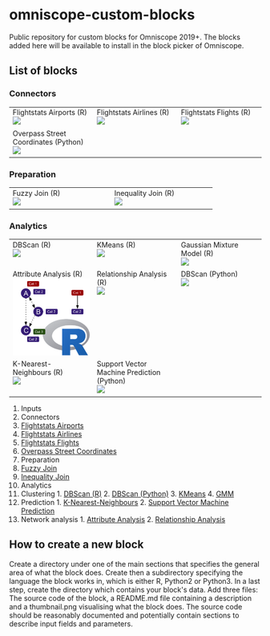 # omniscope-custom-blocks
Public repository for custom blocks for Omniscope 2019+.
The blocks added here will be available to install in the block picker of Omniscope.

## List of blocks

### Connectors
<table>
    <tr valign="top">
        <td width="33%">Flightstats Airports (R)<br><a href="Connectors/Flightstats/Airports/R/README.md" title="Flightstats Airports (R)"><img width="290" src="https://github.com/visokio/omniscope-custom-blocks/blob/master/Connectors/Flightstats/Airports/R/thumbnail.png"></a></td>
        <td width="33%">Flightstats Airlines (R)<br><a href="Connectors/Flightstats/Airlines/R/README.md" title="Flightstats Airlines (R)"><img width="290" src="https://github.com/visokio/omniscope-custom-blocks/blob/master/Connectors/Flightstats/Airlines/R/thumbnail.png"></a></td>
        <td width="33%">Flightstats Flights (R)<br><a href="Connectors/Flightstats/Flights/R/README.md" title="Flightstats Flights (R)"><img width="290" src="https://github.com/visokio/omniscope-custom-blocks/blob/master/Connectors/Flightstats/Flights/R/thumbnail.png"></a></td>
    </tr>
    <tr valign="top">
        <td width="33%">Overpass Street Coordinates (Python)<br><a href="Connectors/Overpass/StreetCoordinates/Python/README.md" title="Overpass Street Coordinates (Python)"><img width="290" src="https://github.com/visokio/omniscope-custom-blocks/blob/master/Connectors/Overpass/StreetCoordinates/Python/thumbnail.png"></a></td>
    </tr>
</table>

### Preparation
<table>
    <tr valign="top">
        <td width="33%">Fuzzy Join (R)<br><a href="Preparation/Fuzzy%20Join/R/README.md" title="Fuzzy Join (R)"><img width="290" src="https://github.com/visokio/omniscope-custom-blocks/blob/master/Preparation/Fuzzy%20Join/R/thumbnail.png"></a></td>
        <td width="33%">Inequality Join (R)<br><a href="Preparation/Inequality%20Join/R/README.md" title="Inequality Join (R)"><img width="290" src="https://github.com/visokio/omniscope-custom-blocks/blob/master/Preparation/Inequality%20Join/R/thumbnail.png"></a></td>
    </tr>
</table>

### Analytics
<table>
    <tr valign="top">
        <td width="33%">DBScan (R)<br><a href="Analytics/Clustering/DBScan/R/README.md" title="DBScan (R)"><img width="290" src="https://github.com/visokio/omniscope-custom-blocks/blob/master/Analytics/Clustering/DBScan/R/thumbnail.png"></a></td>
        <td width="33%">KMeans (R)<br><a href="Analytics/Clustering/KMeans/R/README.md" title="KMeans (R)"><img width="290" src="https://github.com/visokio/omniscope-custom-blocks/blob/master/Analytics/Clustering/KMeans/R/thumbnail.png"></a></td>    
        <td width="33%">Gaussian Mixture Model (R)<br><a href="Analytics/Clustering/GMM/R/README.md" title="GMM (R)"><img width="290" src="https://github.com/visokio/omniscope-custom-blocks/blob/master/Analytics/Clustering/GMM/R/thumbnail.png"></a></td>      
    </tr>
    <tr valign="top">
        <td width="33%">Attribute Analysis (R)<br><a href="Analytics/Network%20Analysis/Attribute%20Analysis/R/README.md" title="Attribute Analysis (R)"><img width="290" src="https://github.com/visokio/omniscope-custom-blocks/blob/master/Analytics/Network%20Analysis/Attribute%20Analysis/R/thumbnail.png"></a></td>
        <td width="33%">Relationship Analysis (R)<br><a href="Analytics/Network%20Analysis/Relationship%20Analysis/R/README.md" title="Attribute Analysis (R)"><img width="290" src="https://github.com/visokio/omniscope-custom-blocks/blob/master/Analytics/Network%20Analysis/Relationship%20Analysis/R/thumbnail.png"></a></td>
        <td width="33%">DBScan (Python)<br><a href="Analytics/Clustering/DBScan/Python/README.md" title="DBScan (Python)"><img width="290" src="https://github.com/visokio/omniscope-custom-blocks/blob/master/Analytics/Clustering/DBScan/Python/thumbnail.png"></a></td>
    </tr>
    <tr valign="top">
        <td width="33%">K-Nearest-Neighbours (R)<br><a href="Analytics/Prediction/KNN/R/README.md" title="K-Nearest-Neighbours (R)"><img width="290" src="https://github.com/visokio/omniscope-custom-blocks/blob/master/Analytics/Prediction/KNN/R/thumbnail.png"></a></td>
        <td width="33%">Support Vector Machine Prediction (Python)<br><a href="Analytics/Prediction/SVM/Python/README.md" title="Support Vector Machine Prediction (Python)"><img width="290" src="https://github.com/visokio/omniscope-custom-blocks/blob/master/Analytics/Prediction/SVM/Python/thumbnail.png"></a></td>
        <td width="33%"></td>     
    </tr>

</table>


1. Inputs
2. Connectors
  1. [Flightstats Airports](Connectors/Flightstats/Airports/R/README.md)
  2. [Flightstats Airlines](Connectors/Flightstats/Airlines/R/README.md)
  3. [Flightstats Flights](Connectors/Flightstats/Flights/R/README.md)
  4. [Overpass Street Coordinates](Connectors/Overpass/StreetCoordinates/Python/README.md)
3. Preparation
  1. [Fuzzy Join](Preparation/Fuzzy%20Join/R/README.md)
  2. [Inequality Join](Preparation/Inequality%20Join/R/README.md)
4. Analytics
  1. Clustering
    1. [DBScan (R)](Analytics/Clustering/DBScan/R/README.md)
    2. [DBScan (Python)](Analytics/Clustering/DBScan/Python/README.md)
    3. [KMeans](Analytics/Clustering/KMeans/R/README.md)
    4. [GMM](Analytics/Network%20Analysis/Attribute%20Analysis/R/README.md)
  2. Prediction
    1. [K-Nearest-Neighbours](Analytics/Prediction/KNN/R/README.md)
    2. [Support Vector Machine Prediction](Analytics/Prediction/SVN/Python/README.md)
  3. Network analysis
    1. [Attribute Analysis](Analytics/Network%20Analysis/Attribute%20Analysis/R/README.md)
    2. [Relationship Analysis](Analytics/Network%20Analysis/Relationship%20Analysis/R/README.md)


## How to create a new block
Create a directory under one of the main sections that specifies the general area of what the block does. Create then a subdirectory specifying the language the block works in, which is either R, Python2 or Python3. In a last step, create the directory which contains your block's data. Add three files: The source code of the block, a README.md file containing a description and a thumbnail.png visualising what the block does. The source code should be reasonably documented and potentially contain sections to describe input fields and parameters.
